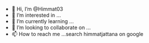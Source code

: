 - 👋 Hi, I’m @Himmat03
- 👀 I’m interested in ...
- 🌱 I’m currently learning ...
- 💞️ I’m looking to collaborate on ...
- 📫 How to reach me ...search himmatjattana on google

<!---
Himmat03/Himmat03 is a ✨ special ✨ repository because its `README.md` (this file) appears on your GitHub profile.
You can click the Preview link to take a look at your changes.
--->
